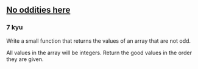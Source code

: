 <h2><a href=https://www.codewars.com/kata/51fd6bc82bc150b28e0000ce/train/python target="_blank">No oddities here</a></h2><h3>7 kyu</h3><p>Write a small function that returns the values of an array that are not odd. </p><p>All values in the array will be integers. Return the good values in the order they are given.</p>